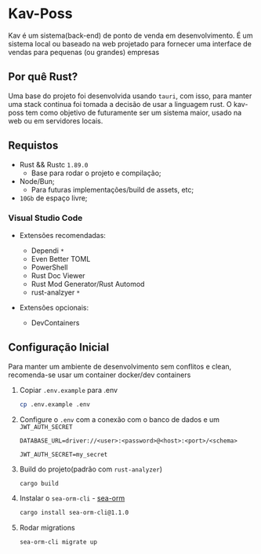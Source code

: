 # Kav-Poss

Kav é um sistema(back-end) de ponto de venda em desenvolvimento. É um sistema local ou baseado na web projetado para fornecer uma interface de vendas para pequenas (ou grandes) empresas

## Por quê Rust?

Uma base do projeto foi desenvolvida usando `tauri`, com isso, para manter uma stack continua foi tomada a decisão de usar a linguagem rust. O kav-poss tem como objetivo de futuramente ser um sistema maior, usado na web ou em servidores locais.

## Requistos

- Rust && Rustc `1.89.0`
  - Base para rodar o projeto e compilação;
- Node/Bun;
  - Para futuras implementações/build de assets, etc;
- `10Gb` de espaço livre;

### **Visual Studio Code**

- Extensões recomendadas:
  - Dependi `*`
  - Even Better TOML
  - PowerShell
  - Rust Doc Viewer
  - Rust Mod Generator/Rust Automod
  - rust-analzyer `*`

- Extensões opcionais:
  - DevContainers

## Configuração Inicial

Para manter um ambiente de desenvolvimento sem conflitos
e clean, recomenda-se usar um container docker/dev containers

1. Copiar `.env.example` para .env

   ```sh
   cp .env.example .env
   ```

2. Configure o `.env` com a conexão com o banco de dados
e um `JWT_AUTH_SECRET`

   ```.env
   DATABASE_URL=driver://<user>:<password>@<host>:<port>/<schema>

   JWT_AUTH_SECRET=my_secret
   ```

3. Build do projeto(padrão com `rust-analyzer`)

   ```sh
   cargo build
   ```

4. Instalar o `sea-orm-cli` - [sea-orm](https://www.sea-ql.org/SeaORM/docs/generate-entity/sea-orm-cli/)

   ```sh
   cargo install sea-orm-cli@1.1.0
   ```

5. Rodar migrations

   ```sh
   sea-orm-cli migrate up
   ```
